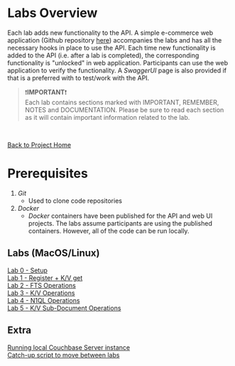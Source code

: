 # Labs Overview

Each lab adds new functionality to the API.  A simple e-commerce web application (Github repository [here](https://github.com/thejcfactor/cb-dev-days-web)) accompanies the labs and has all the necessary hooks in place to use the API.  Each time new functionality is added to the API (i.e. after a lab is completed), the corresponding functionality is "unlocked" in web application.  Participants can use the web application to verify the functionality.  A *SwaggerUI* page is also provided if that is a preferred with to test/work with the API.

>:exclamation:**IMPORTANT**:exclamation:<br> Each lab contains sections marked with IMPORTANT, REMEMBER, NOTES and DOCUMENTATION.  Please be sure to read each section as it will contain important information related to the lab.

<br>

[Back to Project Home](../README.md)<br> 

# Prerequisites
1. *Git*
    - Used to clone code repositories
2. *Docker*
    - *Docker* containers have been published for the API and web UI projects.  The labs assume participants are using the published containers.  However, all of the code can be run locally. 

## Labs (MacOS/Linux)
[Lab 0 - Setup](./lab0.md)<br> 
[Lab 1 - Register + K/V get](./lab1.md)<br> 
[Lab 2 - FTS Operations](./lab2.md)<br> 
[Lab 3 - K/V Operations](./lab3.md)<br> 
[Lab 4 - N1QL Operations](./lab4.md)<br> 
[Lab 5 - K/V Sub-Document Operations](./lab5.md)<br> 

## Extra
[Running local Couchbase Server instance](./local_couchbase_server.md)<br>
[Catch-up script to move between labs](./lab_catchup.md)<br>
